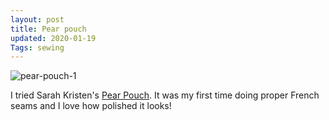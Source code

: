 ```yaml
---
layout: post
title: Pear pouch
updated: 2020-01-19
Tags: sewing
---
```


![pear-pouch-1](https://caitlinmeyer.github.io/project-log/images/pear-pouch-1.png)

I tried Sarah Kristen's [Pear Pouch](https://sarkirsten.com/blog/2018/9/5/pear-pouch-free-sewing-pattern). It was my first time doing proper French seams and I love how polished it looks!
